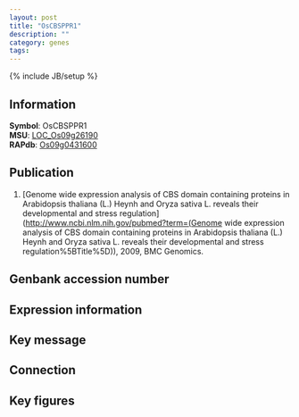```yaml
---
layout: post
title: "OsCBSPPR1"
description: ""
category: genes
tags: 
---
```

{% include JB/setup %}

## Information
__Symbol__: OsCBSPPR1  
__MSU__: [LOC_Os09g26190](http://rice.plantbiology.msu.edu/cgi-bin/ORF_infopage.cgi?orf=LOC_Os09g26190)  
__RAPdb__: [Os09g0431600](http://rapdb.dna.affrc.go.jp/viewer/gbrowse_details/irgsp1?name=Os09g0431600)  

## Publication
1. [Genome wide expression analysis of CBS domain containing proteins in Arabidopsis thaliana (L.) Heynh and Oryza sativa L. reveals their developmental and stress regulation](http://www.ncbi.nlm.nih.gov/pubmed?term=(Genome wide expression analysis of CBS domain containing proteins in Arabidopsis thaliana (L.) Heynh and Oryza sativa L. reveals their developmental and stress regulation%5BTitle%5D)), 2009, BMC Genomics.

## Genbank accession number

## Expression information

## Key message

## Connection

## Key figures


